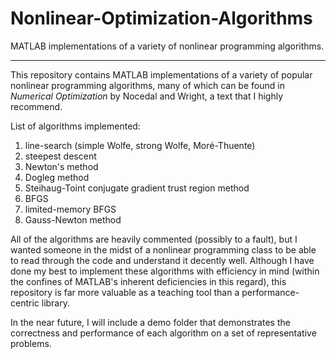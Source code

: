 # Nonlinear-Optimization-Algorithms
MATLAB implementations of a variety of nonlinear programming algorithms.

---

This repository contains MATLAB implementations of a variety of popular nonlinear programming algorithms, many of which can be found in *Numerical Optimization* by Nocedal and Wright, a text that I highly recommend.

List of algorithms implemented:

1. line-search (simple Wolfe, strong Wolfe, Mor&#233;-Thuente)
2. steepest descent
3. Newton's method
4. Dogleg method
5. Steihaug-Toint conjugate gradient trust region method
6. BFGS
7. limited-memory BFGS
8. Gauss-Newton method

All of the algorithms are heavily commented (possibly to a fault), but I wanted someone in the midst of a nonlinear programming class to be able to read through the code and understand it decently well.  Although I have done my best to implement these algorithms with efficiency in mind (within the confines of MATLAB's inherent deficiencies in this regard), this repository is far more valuable as a teaching tool than a performance-centric library.

In the near future, I will include a demo folder that demonstrates the correctness and performance of each algorithm on a set of representative problems.